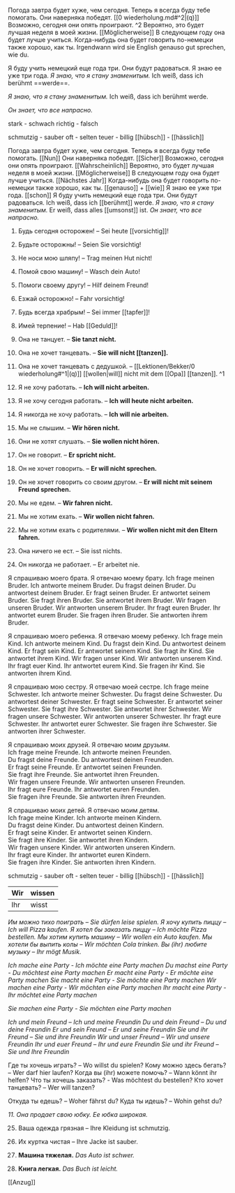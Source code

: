 Погода завтра будет хуже, чем сегодня. 
Теперь я всегда буду тебе помогать. 
Они наверняка победят. 
[[0 wiederholung.md#^2|(q)]] Возможно, сегодня они опять проиграют.  ^2
Вероятно, это будет лучшая неделя в моей жизни. [[Möglicherweise]] 
В следующем году она будет лучше учиться.
Когда-нибудь она будет говорить по-немецки также хорошо, как ты. 
Irgendwann wird sie English genauso gut sprechen, wie du.

Я буду учить немецкий еще года три.
Они будут радоваться.
Я знаю ее уже три года.
*Я знаю, что я стану знаменитым.*
Ich weiß, dass ich berühmt ==werde==.

*Я знаю, что я стану знаменитым.*
Ich weiß, dass ich berühmt werde.

*Он знает, что все напрасно.*

stark - schwach
richtig - falsch

schmutzig - sauber 
oft - selten
teuer - billig
[[hübsch]] - [[hässlich]]









Погода завтра будет хуже, чем сегодня.
Теперь я всегда буду тебе помогать. [[Nun]]
Они наверняка победят. [[Sicher]] 
Возможно, сегодня они опять проиграют. [[Wahrscheinlich]] 
Вероятно, это будет лучшая неделя в моей жизни. [[Möglicherweise]]
В следующем году она будет лучше учиться. [[Nächstes Jahr]]
Когда-нибудь она будет говорить по-немецки также хорошо, как ты. [[genauso]] + [[wie]]
Я знаю ее уже три года. [[schon]]
Я буду учить немецкий еще года три.
Они будут радоваться.
Ich weiß, dass ich [[berühmt]] werde. *Я знаю, что я стану знаменитым.*
Er weiß, dass alles [[umsonst]] ist. *Он знает, что все напрасно.*


1. Будь сегодня осторожен! – Sei heute [[vorsichtig]]!
2. Будьте осторожны! – Seien Sie vorsichtig!
3. Не носи мою шляпу! – Trag meinen Hut nicht!
4. Помой свою машину! – Wasch dein Auto!
5. Помоги своему другу! – Hilf deinem Freund!
6. Езжай осторожно! – Fahr vorsichtig!
7. Будь всегда храбрым! – Sei immer [[tapfer]]!
8. Имей терпение! – Hab [[Geduld]]!

9. Она не танцует. – **Sie tanzt nicht.**  
10. Она не хочет танцевать. – **Sie will nicht [[tanzen]].**  
11. Она не хочет танцевать с дедушкой. – [[Lektionen/Bekker/0 wiederholung#^1|(q)]] [[wollen|will]] nicht mit dem [[Opa]] [[tanzen]].
 ^1

12. Я не хочу работать. – **Ich will nicht arbeiten.**  
13. Я не хочу сегодня работать. – **Ich will heute nicht arbeiten.**  
14. Я никогда не хочу работать. – **Ich will nie arbeiten.**  
15. Мы не слышим. – **Wir hören nicht.**  
16. Они не хотят слушать. – **Sie wollen nicht hören.**  
17. Он не говорит. – **Er spricht nicht.**  
18. Он не хочет говорить. – **Er will nicht sprechen.**  
19. Он не хочет говорить со своим другом. – **Er will nicht mit seinem Freund sprechen.**  
20. Мы не едем. – **Wir fahren nicht.**  
21. Мы не хотим ехать. – **Wir wollen nicht fahren.**  
22. Мы не хотим ехать с родителями. – **Wir wollen nicht mit den Eltern fahren.**  

23. Она ничего не ест. – Sie isst nichts.
24. Он никогда не работает. – Er arbeitet nie.

Я спрашиваю моего брата. Я отвечаю моему брату.
Ich frage meinen Bruder. Ich antworte meinem Bruder.
Du fragst deinen Bruder. Du antwortest deinem Bruder.
Er fragt seinen Bruder. Er antwortet seinem Bruder.
Sie fragt ihren Bruder. Sie antwortet ihrem Bruder.
Wir fragen unseren Bruder. Wir antworten unserem Bruder.
Ihr fragt euren Bruder. Ihr antwortet eurem Bruder.
Sie fragen ihren Bruder. Sie antworten ihrem Bruder.

Я спрашиваю моего ребенка. Я отвечаю моему ребенку.
Ich frage mein Kind. Ich antworte meinem Kind.
Du fragst dein Kind. Du antwortest deinem Kind.
Er fragt sein Kind. Er antwortet seinem Kind.
Sie fragt ihr Kind. Sie antwortet ihrem Kind.
Wir fragen unser Kind. Wir antworten unserem Kind.
Ihr fragt euer Kind. Ihr antwortet eurem Kind.
Sie fragen ihr Kind. Sie antworten ihrem Kind.

Я спрашиваю мою сестру. Я отвечаю моей сестре.
Ich frage meine Schwester. Ich antworte meiner Schwester.
Du fragst deine Schwester. Du antwortest deiner Schwester.
Er fragt seine Schwester. Er antwortet seiner Schwester.
Sie fragt ihre Schwester. Sie antwortet ihrer Schwester.
Wir fragen unsere Schwester. Wir antworten unserer Schwester.
Ihr fragt eure Schwester. Ihr antwortet eurer Schwester.
Sie fragen ihre Schwester. Sie antworten ihrer Schwester.

Я спрашиваю моих друзей. Я отвечаю моим друзьям.  
Ich frage meine Freunde. Ich antworte meinen Freunden.  
Du fragst deine Freunde. Du antwortest deinen Freunden.  
Er fragt seine Freunde. Er antwortet seinen Freunden.  
Sie fragt ihre Freunde. Sie antwortet ihren Freunden.  
Wir fragen unsere Freunde. Wir antworten unseren Freunden.  
Ihr fragt eure Freunde. Ihr antwortet euren Freunden.  
Sie fragen ihre Freunde. Sie antworten ihren Freunden.  

Я спрашиваю моих детей. Я отвечаю моим детям.  
Ich frage meine Kinder. Ich antworte meinen Kindern.  
Du fragst deine Kinder. Du antwortest deinen Kindern.  
Er fragt seine Kinder. Er antwortet seinen Kindern.  
Sie fragt ihre Kinder. Sie antwortet ihren Kindern.  
Wir fragen unsere Kinder. Wir antworten unseren Kindern.  
Ihr fragt eure Kinder. Ihr antwortet euren Kindern.  
Sie fragen ihre Kinder. Sie antworten ihren Kindern.  



schmutzig - sauber 
oft - selten
teuer - billig
[[hübsch]] - [[hässlich]]

| Wir | wissen |
| --- | ------ |
| Ihr | wisst  |
_Им можно тихо поиграть – Sie dürfen leise spielen._
_Я хочу купить пиццу – Ich will Pizza kaufen._
_Я хотел бы заказать пиццу – Ich möchte Pizza bestellen._
_Мы хотим купить машину – Wir wollen ein Auto kaufen._
_Мы хотели бы выпить колы – Wir möchten Cola trinken._
_Вы (ihr) любите музыку – Ihr mögt Musik._

_Ich mache eine Party - Ich möchte eine Party machen_
_Du machst eine Party - Du möchtest eine Party machen_
_Er macht eine Party - Er möchte eine Party machen_
_Sie macht eine Party - Sie möchte eine Party machen_
_Wir machen eine Party - Wir möchten eine Party machen_
_Ihr macht eine Party - Ihr möchtet eine Party machen_

_Sie machen eine Party - Sie möchten eine Party machen_

_Ich und mein Freund – Ich und meine Freundin_
_Du und dein Freund – Du und deine Freundin_
_Er und sein Freund – Er und seine Freundin_
_Sie und ihr Freund – Sie und ihre Freundin_
_Wir und unser Freund – Wir und unsere Freundin_
_Ihr und euer Freund – Ihr und eure Freundin_
_Sie und ihr Freund – Sie und Ihre Freundin_

Где ты хочешь играть? – Wo willst du spielen?
Кому можно здесь бегать? – Wer darf hier laufen?
Когда вы (ihr) можете помочь? – Wann könnt ihr helfen?
Что ты хочешь заказать? - Was möchtest du bestellen?
Кто хочет танцевать? – Wer will tanzen?

Откуда ты едешь? – Woher fährst du?
Куда ты идешь? – Wohin gehst du?

_11. Она продает свою юбку. Ее юбка широкая._

25. Ваша одежда грязная – Ihre Kleidung ist schmutzig.
26. Их куртка чистая – Ihre Jacke ist sauber.


27. **Машина тяжелая.**
_Das Auto ist schwer._

28. **Книга легкая.**
_Das Buch ist leicht._


[[Anzug]]
